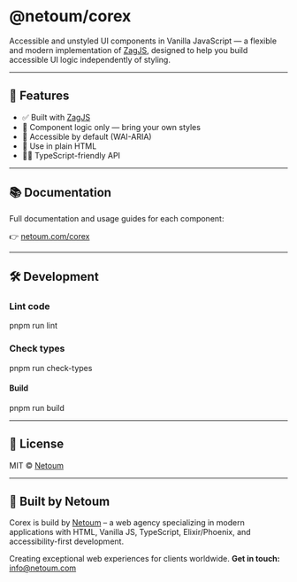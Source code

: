 # @netoum/corex

Accessible and unstyled UI components in Vanilla JavaScript — a flexible and modern implementation of [ZagJS](https://zagjs.com), designed to help you build accessible UI logic independently of styling.

---

## 🚀 Features

- ✅ Built with [ZagJS](https://zagjs.com)
- 🧩 Component logic only — bring your own styles
- 🧠 Accessible by default (WAI-ARIA)
- 🔌 Use in plain HTML
- 🧑‍💻 TypeScript-friendly API

---

## 📚 Documentation

Full documentation and usage guides for each component:

👉 [netoum.com/corex](https://netoum.com/corex)  

---

## 🛠️ Development

### Lint code
pnpm run lint

### Check types
pnpm run check-types

#### Build
pnpm run build

---

## 📜 License

MIT © [Netoum](https://netoum.com)

---

## 🤝 Built by Netoum

Corex is build by [Netoum](https://netoum.com) – a web agency specializing in modern applications with HTML, Vanilla JS, TypeScript, Elixir/Phoenix, and accessibility-first development.

Creating exceptional web experiences for clients worldwide. **Get in touch:** <info@netoum.com>